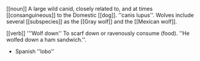 [[noun]] A large wild canid, closely related to, and at times [[consanguineous]] to the Domestic [[dog]]. ''canis lupus''. Wolves include several [[subspecies]] as the [[Gray wolf]] and the [[Mexican wolf]].

[[verb]] '''Wolf down'' To scarf down or ravenously consume (food). ''He wolfed down a ham sandwich.''.

* Spanish ''lobo''
